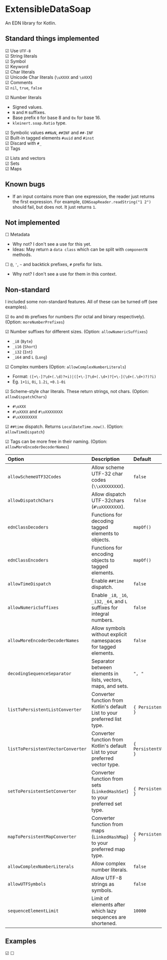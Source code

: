 # ExtensibleDataSoap

An EDN library for Kotlin.

## Standard things implemented

☑ Use `UTF-8`  
☑ String literals  
☑ Symbol  
☑ Keyword  
☑ Char literals  
☑ Unicode Char literals (`\uXXXX` and `\oXXX`)  
☑ Comments  
☑ `nil`, `true`, `false`

☑ Number literals

- Signed values.
- `N` and `M` suffixes.
- Base prefix `0` for base 8 and `0x` for base 16.
- `kleinert.soap.Ratio` type.

☑ Symbolic values `##NaN`, `##INF` and `##-INF`  
☑ Built-in tagged elements `#uuid` and `#inst`  
☑ Discard with `#_`  
☑ Tags

☑ Lists and vectors  
☑ Sets  
☑ Maps

## Known bugs

- If an input contains more than one expression, the reader just returns the first expression. For
  example, `EDNSoapReader.readString("1 2")` should fail, but does not. It just returns `1`.

## Not implemented

☐ Metadata

- Why not? I don't see a use for this yet.
- Ideas: May return a `data class` which can be split with `componentN` methods.

☐ `@`, `'`, `~` and backtick prefixes, `#` prefix for lists.

- Why not? I don't see a use for them in this context.

## Non-standard

I included some non-standard features. All of these can be turned off (see examples).

☑ `0o` and `0b` prefixes for numbers (for octal and binary respectively). (Option: `moreNumberPrefixes`)

☑ Number suffixes for different sizes. (Option: `allowNumericSuffixes`)

- `_i8` (`Byte`)
- `_i16` (`Short`)
- `_i32` (`Int`)
- `_i64` and `L` (`Long`)

☑ Complex numbers (Option: `allowComplexNumberLiterals`)

- Format: `([+\-]?\d+(.\d)?+i)|([+\-]?\d+(.\d+)?[+\-](\d+(.\d+)?)?i)`
- Eg. `1+1i`, `0i`, `1.2i`, `+0.1-0i`

☑ Scheme-style char literals. These return strings, not chars. (Option: `allowDispatchChars`)

- `#\oXXX`
- `#\uXXXX` and `#\uXXXXXXXX`
- `#\xXXXXXXXX`

☑ `##time` dispatch. Returns `LocalDateTime.now()`. (Option: `allowTimeDispatch`)

☑ Tags can be more free in their naming. (Option: `allowMoreEncoderDecoderNames`)


| Option                            | Description                                                                  | Default                    |
|:----------------------------------|:-----------------------------------------------------------------------------|:---------------------------|
| `allowSchemeUTF32Codes`           | Allow scheme UTF-32 char codes (`\\xXXXXXXXX`).                              | `false`                    |
| `allowDispatchChars`              | Allow dispatch UTF-32chars (`#\uXXXXXXXX`).                                  | `false`                    |
| `ednClassDecoders`                | Functions for decoding tagged elements to objects.                           | `mapOf()`                  |
| `ednClassEncoders`                | Functions for encoding objects to tagged elements.                           | `mapOf()`                  |
| `allowTimeDispatch`               | Enable `##time` dispatch.                                                    | `false`                    |
| `allowNumericSuffixes`            | Enable `_i8`, `_16`, `_i32`, `_64`, and `L` suffixes for integral numbers.   | `false`                    |
| `allowMoreEncoderDecoderNames`    | Allow symbols without explicit namespaces for tagged elements.               | `false`                    |
| `decodingSequenceSeparator`       | Separator between elements in lists, vectors, maps, and sets.                | `", "`                     |
| `listToPersistentListConverter`   | Converter function from Kotlin's default List to your preferred list type.   | `{ PersistentList(it) }`   |
| `listToPersistentVectorConverter` | Converter function from Kotlin's default List to your preferred vector type. | `{ PersistentVector(it) }` |
| `setToPersistentSetConverter`     | Converter function from sets (`LinkedHashSet`) to your preferred set type.   | `{ PersistentSet(it) }`    |
| `mapToPersistentMapConverter`     | Converter function from maps (`LinkedHashMap`) to your preferred map type.   | `{ PersistentMap(it) }`    |
| `allowComplexNumberLiterals`      | Allow complex number literals.                                               | `false`                    |
| `allowUTFSymbols`                 | Allow UTF-8 strings as symbols.                                              | `false`                    |
| `sequenceElementLimit`            | Limit of elements after which lazy sequences are shortened.                  | `10000`                    |

## Examples


☑
☐
